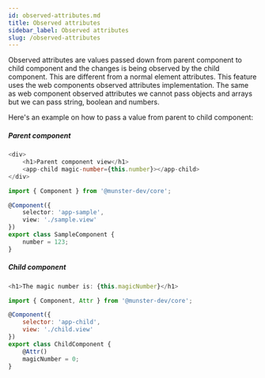 ```yaml
---
id: observed-attributes.md
title: Observed attributes
sidebar_label: Observed attributes
slug: /observed-attributes
---
```


Observed attributes are values passed down from parent component to child component and the changes is being observed by the child component.
This are different from a normal element attributes.
This feature uses the web components observed attributes implementation.
The same as web component observed attributes we cannot pass objects and arrays but we can pass string, boolean and numbers.

Here's an example on how to pass a value from parent to child component:

##### Parent component
```typescript
<div>
    <h1>Parent component view</h1>
    <app-child magic-number={this.number}></app-child>
</div>
```
```typescript
import { Component } from '@munster-dev/core';

@Component({
    selector: 'app-sample',
    view: './sample.view'
})
export class SampleComponent {
    number = 123;
}
```

##### Child component
```javascript
<h1>The magic number is: {this.magicNumber}</h1>
```
```javascript
import { Component, Attr } from '@munster-dev/core';

@Component({
    selector: 'app-child',
    view: './child.view'
})
export class ChildComponent {
    @Attr()
    magicNumber = 0;
}
```

